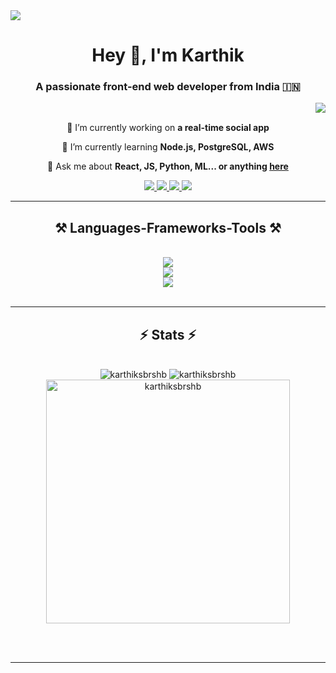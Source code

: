 <img src="https://user-images.githubusercontent.com/10498744/210012254-234538ff-d198-48aa-8964-37e6fd45d227.gif" />

<h1 align="center">Hey 👋, I'm Karthik</h1>

<h3 align="center">A passionate front-end web developer from India 🇮🇳</h3>

<div align="center" ><img align="right" src="https://komarev.com/ghpvc/?username=karthiksbrshb&label=Profile%20views&color=0e75b6&style=flat" /></div>


<br/>

<div align="center">
 
 🔭 I’m currently working on **a real-time social app**
 
 🌱 I’m currently learning **Node.js, PostgreSQL, AWS**

💬 Ask me about **React, JS, Python, ML... or anything [here](https://github.com/KarthikSbrshB/karthiksbrshb/issues)**

 </div>
 
<div align="center"> 
  <a href="mailto:karthiksb.programming@gmail.com">
    <img src="https://img.shields.io/badge/Gmail-333333?style=for-the-badge&logo=gmail&logoColor=red" />
  </a>
  <a href="https://in.linkedin.com/in/karthik-sabareesh-boddeti-329574259?original_referer=https%3A%2F%2Fwww.google.com%2F" target="_blank">
    <img src="https://img.shields.io/badge/LinkedIn-0077B5?style=for-the-badge&logo=linkedin&logoColor=white" target="_blank" />
  </a>
  <a href="https://karthiksabareeshb.me" target="_blank">
    <img src="https://img.shields.io/badge/Portfolio-FF5722?style=for-the-badge&logo=todoist&logoColor=white" target="_blank" /><!-- sqlite, safari, google-chrome are other good icon options -->
  </a>
  <a href="https://www.instagram.com/karthiksbrsh/" target="_blank">
    <img src="https://img.shields.io/badge/Instagram-E4405F?style=for-the-badge&logo=instagram&logoColor=white" target="_blank" />
  </a>
</div>

 <hr/>
 
<h2 align="center">⚒️ Languages-Frameworks-Tools ⚒️</h2>
<br/>
<div align="center">
    <img src="https://skillicons.dev/icons?i=react,html,css,javascript,tailwindcss,nextjs,nodejs" /><br>
    <img src="https://skillicons.dev/icons?i=java,python,flask,c,mysql" /><br>
    <img src="https://skillicons.dev/icons?i=vscode,git,github,figma" /><br>
</div>

<br/>

<hr/>

<h2 align="center">⚡ Stats ⚡</h2>
<br>
<div align=center>
  <img src="https://github-readme-stats.vercel.app/api?username=karthiksbrshb&show_icons=true&locale=en&layout=compact&theme=react&border_radius=10" alt="karthiksbrshb" />
  <img src="https://github-readme-streak-stats.herokuapp.com/?user=karthiksbrshb&layout=compact&theme=react&border_radius=10" alt="karthiksbrshb" />
  <img width=390 src="https://github-readme-stats.vercel.app/api/top-langs?username=karthiksbrshb&show_icons=true&locale=en&layout=compact&theme=react&border_radius=10" alt="karthiksbrshb" />
  <br/>
</div>

<br/><br/>

<hr/>

<br/>
